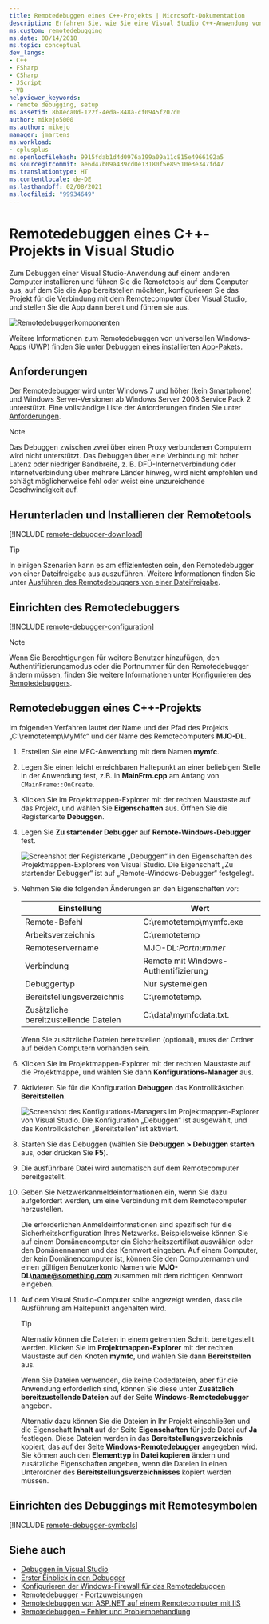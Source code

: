 ```yaml
---
title: Remotedebuggen eines C++-Projekts | Microsoft-Dokumentation
description: Erfahren Sie, wie Sie eine Visual Studio C++-Anwendung von einem Remotecomputer aus debuggen, indem Sie diese schrittweisen Anleitungen befolgen.
ms.custom: remotedebugging
ms.date: 08/14/2018
ms.topic: conceptual
dev_langs:
- C++
- FSharp
- CSharp
- JScript
- VB
helpviewer_keywords:
- remote debugging, setup
ms.assetid: 8b8eca0d-122f-4eda-848a-cf0945f207d0
author: mikejo5000
ms.author: mikejo
manager: jmartens
ms.workload:
- cplusplus
ms.openlocfilehash: 9915fdab1d4d0976a199a09a11c815e4966192a5
ms.sourcegitcommit: ae6d47b09a439cd0e13180f5e89510e3e347fd47
ms.translationtype: HT
ms.contentlocale: de-DE
ms.lasthandoff: 02/08/2021
ms.locfileid: "99934649"
---
```

# <a name="remote-debugging-a-c-project-in-visual-studio"></a>Remotedebuggen eines C++-Projekts in Visual Studio
Zum Debuggen einer Visual Studio-Anwendung auf einem anderen Computer installieren und führen Sie die Remotetools auf dem Computer aus, auf dem Sie die App bereitstellen möchten, konfigurieren Sie das Projekt für die Verbindung mit dem Remotecomputer über Visual Studio, und stellen Sie die App dann bereit und führen sie aus.

![Remotedebuggerkomponenten](../debugger/media/remote-debugger-client-apps.png "Remote_debugger_components")

Weitere Informationen zum Remotedebuggen von universellen Windows-Apps (UWP) finden Sie unter [Debuggen eines installierten App-Pakets](debug-installed-app-package.md).

## <a name="requirements"></a>Anforderungen

Der Remotedebugger wird unter Windows 7 und höher (kein Smartphone) und Windows Server-Versionen ab Windows Server 2008 Service Pack 2 unterstützt. Eine vollständige Liste der Anforderungen finden Sie unter [Anforderungen](../debugger/remote-debugging.md#requirements_msvsmon).

> [!NOTE]
> Das Debuggen zwischen zwei über einen Proxy verbundenen Computern wird nicht unterstützt. Das Debuggen über eine Verbindung mit hoher Latenz oder niedriger Bandbreite, z. B. DFÜ-Internetverbindung oder Internetverbindung über mehrere Länder hinweg, wird nicht empfohlen und schlägt möglicherweise fehl oder weist eine unzureichende Geschwindigkeit auf.

## <a name="download-and-install-the-remote-tools"></a>Herunterladen und Installieren der Remotetools

[!INCLUDE [remote-debugger-download](../debugger/includes/remote-debugger-download.md)]

> [!TIP]
> In einigen Szenarien kann es am effizientesten sein, den Remotedebugger von einer Dateifreigabe aus auszuführen. Weitere Informationen finden Sie unter [Ausführen des Remotedebuggers von einer Dateifreigabe](../debugger/remote-debugging.md#fileshare_msvsmon).

## <a name="set-up-the-remote-debugger"></a><a name="BKMK_setup"></a> Einrichten des Remotedebuggers

[!INCLUDE [remote-debugger-configuration](../debugger/includes/remote-debugger-configuration.md)]

> [!NOTE]
> Wenn Sie Berechtigungen für weitere Benutzer hinzufügen, den Authentifizierungsmodus oder die Portnummer für den Remotedebugger ändern müssen, finden Sie weitere Informationen unter [Konfigurieren des Remotedebuggers](../debugger/remote-debugging.md#configure_msvsmon).

## <a name="remote-debug-a-c-project"></a><a name="remote_cplusplus"></a> Remotedebuggen eines C++-Projekts
 Im folgenden Verfahren lautet der Name und der Pfad des Projekts „C:\remotetemp\MyMfc“ und der Name des Remotecomputers **MJO-DL**.

1. Erstellen Sie eine MFC-Anwendung mit dem Namen **mymfc**.

2. Legen Sie einen leicht erreichbaren Haltepunkt an einer beliebigen Stelle in der Anwendung fest, z.B. in **MainFrm.cpp** am Anfang von `CMainFrame::OnCreate`.

3. Klicken Sie im Projektmappen-Explorer mit der rechten Maustaste auf das Projekt, und wählen Sie **Eigenschaften** aus. Öffnen Sie die Registerkarte **Debuggen**.

4. Legen Sie **Zu startender Debugger** auf **Remote-Windows-Debugger** fest.

    ![Screenshot der Registerkarte „Debuggen“ in den Eigenschaften des Projektmappen-Explorers von Visual Studio. Die Eigenschaft „Zu startender Debugger“ ist auf „Remote-Windows-Debugger“ festgelegt.](../debugger/media/remotedebuggingcplus.png)

5. Nehmen Sie die folgenden Änderungen an den Eigenschaften vor:

   |Einstellung|Wert|
   |-|-|
   |Remote-Befehl|C:\remotetemp\mymfc.exe|
   |Arbeitsverzeichnis|C:\remotetemp|
   |Remoteservername|MJO-DL:*Portnummer*|
   |Verbindung|Remote mit Windows-Authentifizierung|
   |Debuggertyp|Nur systemeigen|
   |Bereitstellungsverzeichnis|C:\remotetemp.|
   |Zusätzliche bereitzustellende Dateien|C:\data\mymfcdata.txt.|

    Wenn Sie zusätzliche Dateien bereitstellen (optional), muss der Ordner auf beiden Computern vorhanden sein.

6. Klicken Sie im Projektmappen-Explorer mit der rechten Maustaste auf die Projektmappe, und wählen Sie dann **Konfigurations-Manager** aus.

7. Aktivieren Sie für die Konfiguration **Debuggen** das Kontrollkästchen **Bereitstellen**.

    ![Screenshot des Konfigurations-Managers im Projektmappen-Explorer von Visual Studio. Die Konfiguration „Debuggen“ ist ausgewählt, und das Kontrollkästchen „Bereitstellen“ ist aktiviert.](../debugger/media/remotedebugcplusdeploy.png)

8. Starten Sie das Debuggen (wählen Sie **Debuggen > Debuggen starten** aus, oder drücken Sie **F5**).

9. Die ausführbare Datei wird automatisch auf dem Remotecomputer bereitgestellt.

10. Geben Sie Netzwerkanmeldeinformationen ein, wenn Sie dazu aufgefordert werden, um eine Verbindung mit dem Remotecomputer herzustellen.

     Die erforderlichen Anmeldeinformationen sind spezifisch für die Sicherheitskonfiguration Ihres Netzwerks. Beispielsweise können Sie auf einem Domänencomputer ein Sicherheitszertifikat auswählen oder den Domänennamen und das Kennwort eingeben. Auf einem Computer, der kein Domänencomputer ist, können Sie den Computernamen und einen gültigen Benutzerkonto Namen wie <strong>MJO-DL\name@something.com</strong> zusammen mit dem richtigen Kennwort eingeben.

11. Auf dem Visual Studio-Computer sollte angezeigt werden, dass die Ausführung am Haltepunkt angehalten wird.

    > [!TIP]
    > Alternativ können die Dateien in einem getrennten Schritt bereitgestellt werden. Klicken Sie im **Projektmappen-Explorer** mit der rechten Maustaste auf den Knoten **mymfc**, und wählen Sie dann **Bereitstellen** aus.

    Wenn Sie Dateien verwenden, die keine Codedateien, aber für die Anwendung erforderlich sind, können Sie diese unter **Zusätzlich bereitzustellende Dateien** auf der Seite **Windows-Remotedebugger** angeben.

    Alternativ dazu können Sie die Dateien in Ihr Projekt einschließen und die Eigenschaft **Inhalt** auf der Seite **Eigenschaften** für jede Datei auf **Ja** festlegen. Diese Dateien werden in das **Bereitstellungsverzeichnis** kopiert, das auf der Seite **Windows-Remotedebugger** angegeben wird. Sie können auch den **Elementtyp** in **Datei kopieren** ändern und zusätzliche Eigenschaften angeben, wenn die Dateien in einen Unterordner des **Bereitstellungsverzeichnisses** kopiert werden müssen.

## <a name="set-up-debugging-with-remote-symbols"></a>Einrichten des Debuggings mit Remotesymbolen

[!INCLUDE [remote-debugger-symbols](../debugger/includes/remote-debugger-symbols.md)]

## <a name="see-also"></a>Siehe auch
- [Debuggen in Visual Studio](../debugger/index.yml)
- [Erster Einblick in den Debugger](../debugger/debugger-feature-tour.md)
- [Konfigurieren der Windows-Firewall für das Remotedebuggen](../debugger/configure-the-windows-firewall-for-remote-debugging.md)
- [Remotedebugger - Portzuweisungen](../debugger/remote-debugger-port-assignments.md)
- [Remotedebuggen von ASP.NET auf einem Remotecomputer mit IIS](../debugger/remote-debugging-aspnet-on-a-remote-iis-computer.md)
- [Remotedebuggen – Fehler und Problembehandlung](../debugger/remote-debugging-errors-and-troubleshooting.md)
